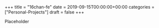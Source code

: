 +++
title = "16chan-fe"
date = 2019-09-15T00:00:00+00:00
categories = ["Personal-Projects"]
draft = false
+++

Placeholder